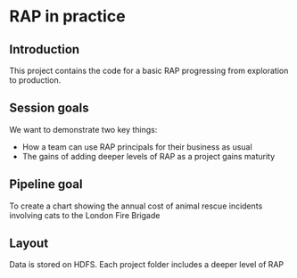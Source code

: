 # RAP in practice
## Introduction
This project contains the code for a basic RAP progressing from exploration
to production.

## Session goals
We want to demonstrate two key things:
* How a team can use RAP principals for their business as usual
* The gains of adding deeper levels of RAP as a project gains maturity

## Pipeline goal
To create a chart showing the annual cost of animal rescue incidents involving 
cats to the London Fire Brigade

## Layout
Data is stored on HDFS. Each project folder includes a deeper level of RAP